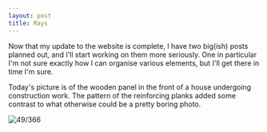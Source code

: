 ```yaml
---
layout: post
title: Rays
---
```


Now that my update to the website is complete, I have two big(ish) posts planned out, and I'll start working on them more seriously. One in particular I'm not sure exactly how I can organise various elements, but I'll get there in time I'm sure. 
<!--break-->

Today's picture is of the wooden panel in the front of a house undergoing construction work. The pattern of the reinforcing planks added some contrast to what otherwise could be a pretty boring photo. 

![49/366](http://media.humanboring.net/photos/2016-02-18.jpeg) 